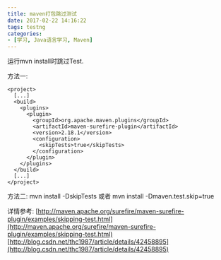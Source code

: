 ```yaml
---
title: maven打包跳过测试
date: 2017-02-22 14:16:22
tags: testng
categories:
- [学习, Java语言学习, Maven]
---
```

运行mvn install时跳过Test.
<!--more-->
方法一:
```
<project> 
  [...] 
  <build>
    <plugins> 
      <plugin> 
        <groupId>org.apache.maven.plugins</groupId>  
        <artifactId>maven-surefire-plugin</artifactId>  
        <version>2.18.1</version>  
        <configuration>  
          <skipTests>true</skipTests>  
        </configuration>  
      </plugin> 
    </plugins> 
  </build> 
  [...] 
</project> 
```

方法二:
mvn install -DskipTests
或者
mvn install -Dmaven.test.skip=true
 
详情参考:
[http://maven.apache.org/surefire/maven-surefire-plugin/examples/skipping-test.html](http://maven.apache.org/surefire/maven-surefire-plugin/examples/skipping-test.html)
[http://blog.csdn.net/thc1987/article/details/42458895](http://blog.csdn.net/thc1987/article/details/42458895)

